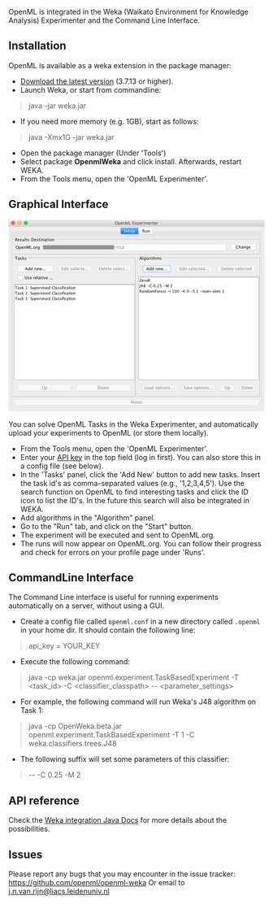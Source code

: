 OpenML is integrated in the Weka (Waikato Environment for Knowledge Analysis) Experimenter and the Command Line Interface.

## Installation
OpenML is available as a weka extension in the package manager:

* [Download the latest version](http://www.cs.waikato.ac.nz/ml/weka/downloading.html) (3.7.13 or higher).
* Launch Weka, or start from commandline:
> java -jar weka.jar
* If you need more memory (e.g. 1GB), start as follows:
> java -Xmx1G -jar weka.jar
* Open the package manager (Under 'Tools')
* Select package **OpenmlWeka** and click install. Afterwards, restart WEKA.
* From the Tools menu, open the 'OpenML Experimenter'.

## Graphical Interface
![OpenML Experimenter](https://github.com/openml/OpenML/raw/master/img/openmlweka.png)

You can solve OpenML Tasks in the Weka Experimenter, and automatically upload your experiments to OpenML (or store them locally).  

* From the Tools menu, open the 'OpenML Experimenter'.
* Enter your [API key](https://www.openml.org/u#!api) in the top field (log in first). You can also store this in a config file (see below).
* In the 'Tasks' panel, click the 'Add New' button to add new tasks. Insert the task id's as comma-separated values (e.g., '1,2,3,4,5'). Use the search function on OpenML to find interesting tasks and click the ID icon to list the ID's. In the future this search will also be integrated in WEKA.
* Add algorithms in the "Algorithm" panel.
* Go to the "Run" tab, and click on the "Start" button.
* The experiment will be executed and sent to OpenML.org.
* The runs will now appear on OpenML.org. You can follow their progress and check for errors on your profile page under 'Runs'.

## CommandLine Interface
The Command Line interface is useful for running experiments automatically on a server, without using a GUI.

* Create a config file called <code>openml.conf</code> in a new directory called <code>.openml</code> in your home dir. It should contain the following line:
> api_key = YOUR_KEY
* Execute the following command:
> java -cp weka.jar openml.experiment.TaskBasedExperiment -T <task_id> -C <classifier_classpath> -- <parameter_settings>
* For example, the following command will run Weka's J48 algorithm on Task 1:
> java -cp OpenWeka.beta.jar openml.experiment.TaskBasedExperiment -T 1 -C weka.classifiers.trees.J48
* The following suffix will set some parameters of this classifier:
> -- -C 0.25 -M 2

## API reference
Check the [Weka integration Java Docs](https://openml.github.io/openml-weka/) for more details about the possibilities.

## Issues
Please report any bugs that you may encounter in the issue tracker: https://github.com/openml/openml-weka
Or email to j.n.van.rijn@liacs.leidenuniv.nl
